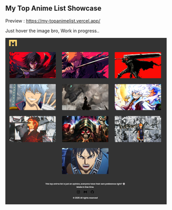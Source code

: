 <h2>My Top Anime List Showcase</h2>

Preview : https://my-topanimelist.vercel.app/

Just hover the image bro,
Work in progress..

![alt text](image.png)
